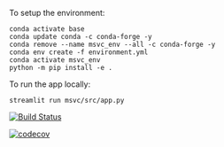To setup the environment:

    conda activate base
    conda update conda -c conda-forge -y
    conda remove --name msvc_env --all -c conda-forge -y
    conda env create -f environment.yml
    conda activate msvc_env
    python -m pip install -e .

To run the app locally:

    streamlit run msvc/src/app.py

[![Build Status](https://app.travis-ci.com/michen00/MSVC.svg?branch=main)](https://app.travis-ci.com/michen00/MSVC)

[![codecov](https://codecov.io/gh/michen00/MSVC/branch/main/graph/badge.svg?token=QHNSF30QZ7)](https://codecov.io/gh/michen00/MSVC)
